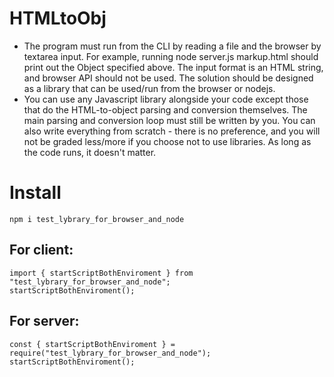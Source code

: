 # HTMLtoObj

- The program must run from the CLI by reading a file and the browser by textarea input.
  For example, running node server.js markup.html should print out the Object
  specified above. The input format is an HTML string, and browser API should not be
  used. The solution should be designed as a library that can be used/run from the
  browser or nodejs.
- You can use any Javascript library alongside your code except those that do the
  HTML-to-object parsing and conversion themselves. The main parsing and conversion
  loop must still be written by you. You can also write everything from scratch - there is no preference, and you will not be graded less/more if you choose not to use libraries. As long as the code runs, it doesn't matter.

# Install

```npm i test_lybrary_for_browser_and_node```

## For client:
```
import { startScriptBothEnviroment } from "test_lybrary_for_browser_and_node";
startScriptBothEnviroment();
```

## For server:
```
const { startScriptBothEnviroment } = require("test_lybrary_for_browser_and_node");
startScriptBothEnviroment();
```